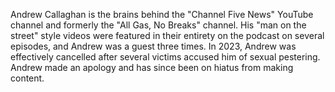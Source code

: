 Andrew Callaghan is the brains behind the "Channel Five News" YouTube channel and formerly the "All Gas, No Breaks" channel. His "man on the street" style videos were featured in their entirety on the podcast on several episodes, and Andrew was a guest three times. In 2023, Andrew was effectively cancelled after several victims accused him of sexual pestering. Andrew made an apology and has since been on hiatus from making content.